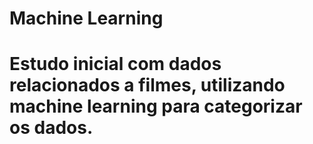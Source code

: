 # Machine Learning

# Estudo inicial com dados relacionados a filmes, utilizando machine learning para categorizar os dados.
